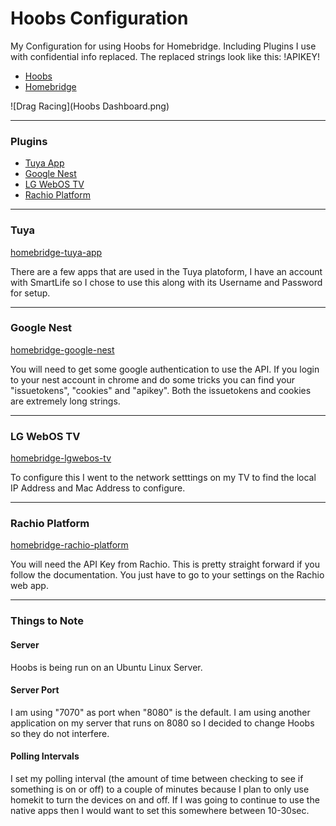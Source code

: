 # Hoobs Configuration

My Configuration for using Hoobs for Homebridge. Including Plugins I use with confidential info replaced. The replaced strings look like this: !APIKEY!

- [Hoobs](https://hoobs.org)
- [Homebridge](https://homebridge.io)

![Drag Racing](Hoobs Dashboard.png)

---

### Plugins
- [Tuya App](#Tuya)
- [Google Nest](#Google-Nest)
- [LG WebOS TV](#LG-WebOS-TV)
- [Rachio Platform](#Rachio-Platform)

---
### Tuya
[homebridge-tuya-app](https://github.com/basdelfos/homebridge-tuya-web#readme)

There are a few apps that are used in the Tuya platoform, I have an account with SmartLife so I chose to use this along with its Username and Password for setup.

---
### Google Nest
[homebridge-google-nest](https://github.com/ryanleesmith/homebridge-google-nest)

You will need to get some google authentication to use the API. If you login to your nest account in chrome and do some tricks you can find your "issuetokens", "cookies" and "apikey". Both the issuetokens and cookies are extremely long strings.

---
### LG WebOS TV
[homebridge-lgwebos-tv](https://github.com/grzegorz914/homebridge-lgwebos-tv#readme)

To configure this I went to the network setttings on my TV to find the local IP Address and Mac Address to configure.

---
### Rachio Platform
[homebridge-rachio-platform](https://github.com/kcharwood/homebridge-rachio-platform#readme)

You will need the API Key from Rachio. This is pretty straight forward if you follow the documentation. You just have to go to your settings on the Rachio web app.

---

### Things to Note

#### Server
Hoobs is being run on an Ubuntu Linux Server.

#### Server Port
I am using "7070" as port when "8080" is the default. I am using another application on my server that runs on 8080 so I decided to change Hoobs so they do not interfere.

#### Polling Intervals
I set my polling interval (the amount of time between checking to see if something is on or off) to a couple of minutes because I plan to only use homekit to turn the devices on and off. If I was going to continue to use the native apps then I would want to set this somewhere between 10-30sec.
